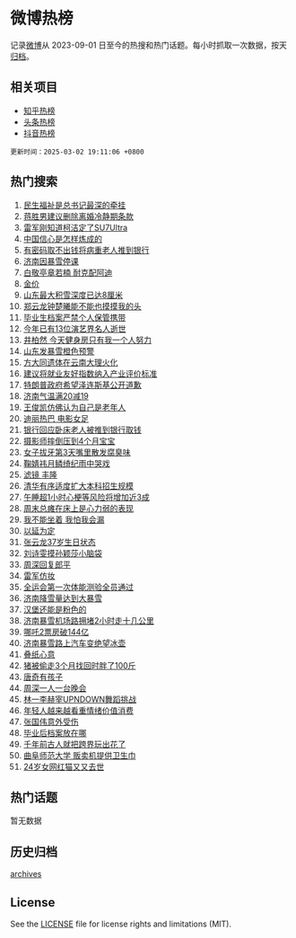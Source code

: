 # 微博热榜

记录[微博](https://www.weibo.com)从 2023-09-01 日至今的热搜和热门话题。每小时抓取一次数据，按天[归档](archives)。

## 相关项目

- [知乎热榜](https://github.com/hotarchive/zhihu)
- [头条热榜](https://github.com/hotarchive/toutiao)
- [抖音热榜](https://github.com/hotarchive/douyin)


`更新时间：2025-03-02 19:11:06 +0800`

## 热门搜索

1. [民生福祉是总书记最深的牵挂](https://m.weibo.cn/search?containerid=100103type%3D1%26t%3D10%26q%3D%23%E6%B0%91%E7%94%9F%E7%A6%8F%E7%A5%89%E6%98%AF%E6%80%BB%E4%B9%A6%E8%AE%B0%E6%9C%80%E6%B7%B1%E7%9A%84%E7%89%B5%E6%8C%82%23&stream_entry_id=51&isnewpage=1&extparam=seat%3D1%26cate%3D10103%26stream_entry_id%3D51%26filter_type%3Drealtimehot%26q%3D%2523%25E6%25B0%2591%25E7%2594%259F%25E7%25A6%258F%25E7%25A5%2589%25E6%2598%25AF%25E6%2580%25BB%25E4%25B9%25A6%25E8%25AE%25B0%25E6%259C%2580%25E6%25B7%25B1%25E7%259A%2584%25E7%2589%25B5%25E6%258C%2582%2523%26dgr%3D0%26pos%3D0%26c_type%3D51%26display_time%3D1740913865%26pre_seqid%3D1740913865162058357109)
1. [蒋胜男建议删除离婚冷静期条款](https://m.weibo.cn/search?containerid=100103type%3D1%26t%3D10%26q%3D%23%E8%92%8B%E8%83%9C%E7%94%B7%E5%BB%BA%E8%AE%AE%E5%88%A0%E9%99%A4%E7%A6%BB%E5%A9%9A%E5%86%B7%E9%9D%99%E6%9C%9F%E6%9D%A1%E6%AC%BE%23&stream_entry_id=31&isnewpage=1&extparam=seat%3D1%26band_rank%3D1%26flag%3D1%26c_type%3D31%26lcate%3D5001%26cate%3D5001%26q%3D%2523%25E8%2592%258B%25E8%2583%259C%25E7%2594%25B7%25E5%25BB%25BA%25E8%25AE%25AE%25E5%2588%25A0%25E9%2599%25A4%25E7%25A6%25BB%25E5%25A9%259A%25E5%2586%25B7%25E9%259D%2599%25E6%259C%259F%25E6%259D%25A1%25E6%25AC%25BE%2523%26realpos%3D1%26stream_entry_id%3D31%26dgr%3D0%26pos%3D0%26filter_type%3Drealtimehot%26display_time%3D1740913865%26pre_seqid%3D1740913865162058357109)
1. [雷军刚知道柯洁定了SU7Ultra](https://m.weibo.cn/search?containerid=100103type%3D1%26t%3D10%26q%3D%23%E9%9B%B7%E5%86%9B%E5%88%9A%E7%9F%A5%E9%81%93%E6%9F%AF%E6%B4%81%E5%AE%9A%E4%BA%86SU7Ultra%23&stream_entry_id=31&isnewpage=1&extparam=seat%3D1%26band_rank%3D2%26flag%3D1%26c_type%3D31%26lcate%3D5001%26cate%3D5001%26q%3D%2523%25E9%259B%25B7%25E5%2586%259B%25E5%2588%259A%25E7%259F%25A5%25E9%2581%2593%25E6%259F%25AF%25E6%25B4%2581%25E5%25AE%259A%25E4%25BA%2586SU7Ultra%2523%26realpos%3D2%26stream_entry_id%3D31%26dgr%3D0%26pos%3D1%26filter_type%3Drealtimehot%26display_time%3D1740913865%26pre_seqid%3D1740913865162058357109)
1. [中国信心是怎样炼成的](https://m.weibo.cn/search?containerid=100103type%3D1%26t%3D10%26q%3D%23%E4%B8%AD%E5%9B%BD%E4%BF%A1%E5%BF%83%E6%98%AF%E6%80%8E%E6%A0%B7%E7%82%BC%E6%88%90%E7%9A%84%23&stream_entry_id=31&isnewpage=1&extparam=seat%3D1%26band_rank%3D3%26flag%3D1%26c_type%3D31%26lcate%3D5001%26cate%3D5001%26q%3D%2523%25E4%25B8%25AD%25E5%259B%25BD%25E4%25BF%25A1%25E5%25BF%2583%25E6%2598%25AF%25E6%2580%258E%25E6%25A0%25B7%25E7%2582%25BC%25E6%2588%2590%25E7%259A%2584%2523%26realpos%3D3%26stream_entry_id%3D31%26dgr%3D0%26pos%3D2%26filter_type%3Drealtimehot%26display_time%3D1740913865%26pre_seqid%3D1740913865162058357109)
1. [有密码取不出钱将病重老人推到银行](https://m.weibo.cn/search?containerid=100103type%3D1%26t%3D10%26q%3D%23%E6%9C%89%E5%AF%86%E7%A0%81%E5%8F%96%E4%B8%8D%E5%87%BA%E9%92%B1%E5%B0%86%E7%97%85%E9%87%8D%E8%80%81%E4%BA%BA%E6%8E%A8%E5%88%B0%E9%93%B6%E8%A1%8C%23&stream_entry_id=31&isnewpage=1&extparam=seat%3D1%26band_rank%3D4%26flag%3D1%26c_type%3D31%26lcate%3D5001%26cate%3D5001%26q%3D%2523%25E6%259C%2589%25E5%25AF%2586%25E7%25A0%2581%25E5%258F%2596%25E4%25B8%258D%25E5%2587%25BA%25E9%2592%25B1%25E5%25B0%2586%25E7%2597%2585%25E9%2587%258D%25E8%2580%2581%25E4%25BA%25BA%25E6%258E%25A8%25E5%2588%25B0%25E9%2593%25B6%25E8%25A1%258C%2523%26realpos%3D4%26stream_entry_id%3D31%26dgr%3D0%26pos%3D3%26filter_type%3Drealtimehot%26display_time%3D1740913865%26pre_seqid%3D1740913865162058357109)
1. [济南因暴雪停课](https://m.weibo.cn/search?containerid=100103type%3D1%26t%3D10%26q%3D%23%E6%B5%8E%E5%8D%97%E5%9B%A0%E6%9A%B4%E9%9B%AA%E5%81%9C%E8%AF%BE%23&stream_entry_id=31&isnewpage=1&extparam=seat%3D1%26band_rank%3D5%26flag%3D1%26c_type%3D31%26lcate%3D5001%26cate%3D5001%26q%3D%2523%25E6%25B5%258E%25E5%258D%2597%25E5%259B%25A0%25E6%259A%25B4%25E9%259B%25AA%25E5%2581%259C%25E8%25AF%25BE%2523%26realpos%3D5%26stream_entry_id%3D31%26dgr%3D0%26pos%3D4%26filter_type%3Drealtimehot%26display_time%3D1740913865%26pre_seqid%3D1740913865162058357109)
1. [白敬亭章若楠 耐克配阿迪](https://m.weibo.cn/search?containerid=100103type%3D1%26t%3D10%26q%3D%E7%99%BD%E6%95%AC%E4%BA%AD%E7%AB%A0%E8%8B%A5%E6%A5%A0+%E8%80%90%E5%85%8B%E9%85%8D%E9%98%BF%E8%BF%AA&stream_entry_id=31&isnewpage=1&extparam=seat%3D1%26band_rank%3D6%26flag%3D2%26c_type%3D31%26lcate%3D5001%26cate%3D5001%26q%3D%25E7%2599%25BD%25E6%2595%25AC%25E4%25BA%25AD%25E7%25AB%25A0%25E8%258B%25A5%25E6%25A5%25A0%2520%25E8%2580%2590%25E5%2585%258B%25E9%2585%258D%25E9%2598%25BF%25E8%25BF%25AA%26realpos%3D6%26stream_entry_id%3D31%26dgr%3D0%26pos%3D5%26filter_type%3Drealtimehot%26display_time%3D1740913865%26pre_seqid%3D1740913865162058357109)
1. [金价](https://m.weibo.cn/search?containerid=100103type%3D1%26t%3D10%26q%3D%E9%87%91%E4%BB%B7&stream_entry_id=31&isnewpage=1&extparam=seat%3D1%26band_rank%3D7%26flag%3D2%26c_type%3D31%26lcate%3D5001%26cate%3D5001%26q%3D%25E9%2587%2591%25E4%25BB%25B7%26realpos%3D7%26stream_entry_id%3D31%26dgr%3D0%26pos%3D6%26filter_type%3Drealtimehot%26display_time%3D1740913865%26pre_seqid%3D1740913865162058357109)
1. [山东最大积雪深度已达8厘米](https://m.weibo.cn/search?containerid=100103type%3D1%26t%3D10%26q%3D%23%E5%B1%B1%E4%B8%9C%E6%9C%80%E5%A4%A7%E7%A7%AF%E9%9B%AA%E6%B7%B1%E5%BA%A6%E5%B7%B2%E8%BE%BE8%E5%8E%98%E7%B1%B3%23&stream_entry_id=31&isnewpage=1&extparam=seat%3D1%26band_rank%3D8%26flag%3D0%26c_type%3D31%26lcate%3D5001%26cate%3D5001%26q%3D%2523%25E5%25B1%25B1%25E4%25B8%259C%25E6%259C%2580%25E5%25A4%25A7%25E7%25A7%25AF%25E9%259B%25AA%25E6%25B7%25B1%25E5%25BA%25A6%25E5%25B7%25B2%25E8%25BE%25BE8%25E5%258E%2598%25E7%25B1%25B3%2523%26realpos%3D8%26stream_entry_id%3D31%26dgr%3D0%26pos%3D7%26filter_type%3Drealtimehot%26display_time%3D1740913865%26pre_seqid%3D1740913865162058357109)
1. [郑云龙钟楚曦能不能也摸摸我的头](https://m.weibo.cn/search?containerid=100103type%3D1%26t%3D10%26q%3D%E9%83%91%E4%BA%91%E9%BE%99%E9%92%9F%E6%A5%9A%E6%9B%A6%E8%83%BD%E4%B8%8D%E8%83%BD%E4%B9%9F%E6%91%B8%E6%91%B8%E6%88%91%E7%9A%84%E5%A4%B4&stream_entry_id=31&isnewpage=1&extparam=seat%3D1%26band_rank%3D9%26flag%3D0%26c_type%3D31%26lcate%3D5001%26cate%3D5001%26q%3D%25E9%2583%2591%25E4%25BA%2591%25E9%25BE%2599%25E9%2592%259F%25E6%25A5%259A%25E6%259B%25A6%25E8%2583%25BD%25E4%25B8%258D%25E8%2583%25BD%25E4%25B9%259F%25E6%2591%25B8%25E6%2591%25B8%25E6%2588%2591%25E7%259A%2584%25E5%25A4%25B4%26realpos%3D9%26stream_entry_id%3D31%26dgr%3D0%26pos%3D8%26filter_type%3Drealtimehot%26display_time%3D1740913865%26pre_seqid%3D1740913865162058357109)
1. [毕业生档案严禁个人保管携带](https://m.weibo.cn/search?containerid=100103type%3D1%26t%3D10%26q%3D%23%E6%AF%95%E4%B8%9A%E7%94%9F%E6%A1%A3%E6%A1%88%E4%B8%A5%E7%A6%81%E4%B8%AA%E4%BA%BA%E4%BF%9D%E7%AE%A1%E6%90%BA%E5%B8%A6%23&stream_entry_id=31&isnewpage=1&extparam=seat%3D1%26band_rank%3D10%26flag%3D1%26c_type%3D31%26lcate%3D5001%26cate%3D5001%26q%3D%2523%25E6%25AF%2595%25E4%25B8%259A%25E7%2594%259F%25E6%25A1%25A3%25E6%25A1%2588%25E4%25B8%25A5%25E7%25A6%2581%25E4%25B8%25AA%25E4%25BA%25BA%25E4%25BF%259D%25E7%25AE%25A1%25E6%2590%25BA%25E5%25B8%25A6%2523%26realpos%3D10%26stream_entry_id%3D31%26dgr%3D0%26pos%3D9%26filter_type%3Drealtimehot%26display_time%3D1740913865%26pre_seqid%3D1740913865162058357109)
1. [今年已有13位演艺界名人逝世](https://m.weibo.cn/search?containerid=100103type%3D1%26t%3D10%26q%3D%23%E4%BB%8A%E5%B9%B4%E5%B7%B2%E6%9C%8913%E4%BD%8D%E6%BC%94%E8%89%BA%E7%95%8C%E5%90%8D%E4%BA%BA%E9%80%9D%E4%B8%96%23&stream_entry_id=31&isnewpage=1&extparam=seat%3D1%26band_rank%3D11%26flag%3D2%26c_type%3D31%26lcate%3D5001%26cate%3D5001%26q%3D%2523%25E4%25BB%258A%25E5%25B9%25B4%25E5%25B7%25B2%25E6%259C%258913%25E4%25BD%258D%25E6%25BC%2594%25E8%2589%25BA%25E7%2595%258C%25E5%2590%258D%25E4%25BA%25BA%25E9%2580%259D%25E4%25B8%2596%2523%26realpos%3D11%26stream_entry_id%3D31%26dgr%3D0%26pos%3D10%26filter_type%3Drealtimehot%26display_time%3D1740913865%26pre_seqid%3D1740913865162058357109)
1. [井柏然 今天健身房只有我一个人努力](https://m.weibo.cn/search?containerid=100103type%3D1%26t%3D10%26q%3D%E4%BA%95%E6%9F%8F%E7%84%B6+%E4%BB%8A%E5%A4%A9%E5%81%A5%E8%BA%AB%E6%88%BF%E5%8F%AA%E6%9C%89%E6%88%91%E4%B8%80%E4%B8%AA%E4%BA%BA%E5%8A%AA%E5%8A%9B&stream_entry_id=31&isnewpage=1&extparam=seat%3D1%26band_rank%3D12%26flag%3D1%26c_type%3D31%26lcate%3D5001%26cate%3D5001%26q%3D%25E4%25BA%2595%25E6%259F%258F%25E7%2584%25B6%2520%25E4%25BB%258A%25E5%25A4%25A9%25E5%2581%25A5%25E8%25BA%25AB%25E6%2588%25BF%25E5%258F%25AA%25E6%259C%2589%25E6%2588%2591%25E4%25B8%2580%25E4%25B8%25AA%25E4%25BA%25BA%25E5%258A%25AA%25E5%258A%259B%26realpos%3D12%26stream_entry_id%3D31%26dgr%3D0%26pos%3D11%26filter_type%3Drealtimehot%26display_time%3D1740913865%26pre_seqid%3D1740913865162058357109)
1. [山东发暴雪橙色预警](https://m.weibo.cn/search?containerid=100103type%3D1%26t%3D10%26q%3D%23%E5%B1%B1%E4%B8%9C%E5%8F%91%E6%9A%B4%E9%9B%AA%E6%A9%99%E8%89%B2%E9%A2%84%E8%AD%A6%23&stream_entry_id=31&isnewpage=1&extparam=seat%3D1%26band_rank%3D13%26flag%3D0%26c_type%3D31%26lcate%3D5001%26cate%3D5001%26q%3D%2523%25E5%25B1%25B1%25E4%25B8%259C%25E5%258F%2591%25E6%259A%25B4%25E9%259B%25AA%25E6%25A9%2599%25E8%2589%25B2%25E9%25A2%2584%25E8%25AD%25A6%2523%26realpos%3D13%26stream_entry_id%3D31%26dgr%3D0%26pos%3D12%26filter_type%3Drealtimehot%26display_time%3D1740913865%26pre_seqid%3D1740913865162058357109)
1. [方大同遗体在云南大理火化](https://m.weibo.cn/search?containerid=100103type%3D1%26t%3D10%26q%3D%23%E6%96%B9%E5%A4%A7%E5%90%8C%E9%81%97%E4%BD%93%E5%9C%A8%E4%BA%91%E5%8D%97%E5%A4%A7%E7%90%86%E7%81%AB%E5%8C%96%23&stream_entry_id=31&isnewpage=1&extparam=seat%3D1%26band_rank%3D14%26flag%3D0%26c_type%3D31%26lcate%3D5001%26cate%3D5001%26q%3D%2523%25E6%2596%25B9%25E5%25A4%25A7%25E5%2590%258C%25E9%2581%2597%25E4%25BD%2593%25E5%259C%25A8%25E4%25BA%2591%25E5%258D%2597%25E5%25A4%25A7%25E7%2590%2586%25E7%2581%25AB%25E5%258C%2596%2523%26realpos%3D14%26stream_entry_id%3D31%26dgr%3D0%26pos%3D13%26filter_type%3Drealtimehot%26display_time%3D1740913865%26pre_seqid%3D1740913865162058357109)
1. [建议将就业友好指数纳入产业评价标准](https://m.weibo.cn/search?containerid=100103type%3D1%26t%3D10%26q%3D%23%E5%BB%BA%E8%AE%AE%E5%B0%86%E5%B0%B1%E4%B8%9A%E5%8F%8B%E5%A5%BD%E6%8C%87%E6%95%B0%E7%BA%B3%E5%85%A5%E4%BA%A7%E4%B8%9A%E8%AF%84%E4%BB%B7%E6%A0%87%E5%87%86%23&stream_entry_id=31&isnewpage=1&extparam=seat%3D1%26band_rank%3D15%26flag%3D1%26c_type%3D31%26lcate%3D5001%26cate%3D5001%26q%3D%2523%25E5%25BB%25BA%25E8%25AE%25AE%25E5%25B0%2586%25E5%25B0%25B1%25E4%25B8%259A%25E5%258F%258B%25E5%25A5%25BD%25E6%258C%2587%25E6%2595%25B0%25E7%25BA%25B3%25E5%2585%25A5%25E4%25BA%25A7%25E4%25B8%259A%25E8%25AF%2584%25E4%25BB%25B7%25E6%25A0%2587%25E5%2587%2586%2523%26realpos%3D15%26stream_entry_id%3D31%26dgr%3D0%26pos%3D14%26filter_type%3Drealtimehot%26display_time%3D1740913865%26pre_seqid%3D1740913865162058357109)
1. [特朗普政府希望泽连斯基公开道歉](https://m.weibo.cn/search?containerid=100103type%3D1%26t%3D10%26q%3D%23%E7%89%B9%E6%9C%97%E6%99%AE%E6%94%BF%E5%BA%9C%E5%B8%8C%E6%9C%9B%E6%B3%BD%E8%BF%9E%E6%96%AF%E5%9F%BA%E5%85%AC%E5%BC%80%E9%81%93%E6%AD%89%23&stream_entry_id=31&isnewpage=1&extparam=seat%3D1%26band_rank%3D16%26flag%3D0%26c_type%3D31%26lcate%3D5001%26cate%3D5001%26q%3D%2523%25E7%2589%25B9%25E6%259C%2597%25E6%2599%25AE%25E6%2594%25BF%25E5%25BA%259C%25E5%25B8%258C%25E6%259C%259B%25E6%25B3%25BD%25E8%25BF%259E%25E6%2596%25AF%25E5%259F%25BA%25E5%2585%25AC%25E5%25BC%2580%25E9%2581%2593%25E6%25AD%2589%2523%26realpos%3D16%26stream_entry_id%3D31%26dgr%3D0%26pos%3D15%26filter_type%3Drealtimehot%26display_time%3D1740913865%26pre_seqid%3D1740913865162058357109)
1. [济南气温满20减19](https://m.weibo.cn/search?containerid=100103type%3D1%26t%3D10%26q%3D%23%E6%B5%8E%E5%8D%97%E6%B0%94%E6%B8%A9%E6%BB%A120%E5%87%8F19%23&stream_entry_id=31&isnewpage=1&extparam=seat%3D1%26band_rank%3D17%26flag%3D0%26c_type%3D31%26lcate%3D5001%26cate%3D5001%26q%3D%2523%25E6%25B5%258E%25E5%258D%2597%25E6%25B0%2594%25E6%25B8%25A9%25E6%25BB%25A120%25E5%2587%258F19%2523%26realpos%3D17%26stream_entry_id%3D31%26dgr%3D0%26pos%3D16%26filter_type%3Drealtimehot%26display_time%3D1740913865%26pre_seqid%3D1740913865162058357109)
1. [王俊凯仿佛认为自己是老年人](https://m.weibo.cn/search?containerid=100103type%3D1%26t%3D10%26q%3D%23%E7%8E%8B%E4%BF%8A%E5%87%AF%E4%BB%BF%E4%BD%9B%E8%AE%A4%E4%B8%BA%E8%87%AA%E5%B7%B1%E6%98%AF%E8%80%81%E5%B9%B4%E4%BA%BA%23&stream_entry_id=31&isnewpage=1&extparam=seat%3D1%26band_rank%3D18%26flag%3D0%26c_type%3D31%26lcate%3D5001%26cate%3D5001%26q%3D%2523%25E7%258E%258B%25E4%25BF%258A%25E5%2587%25AF%25E4%25BB%25BF%25E4%25BD%259B%25E8%25AE%25A4%25E4%25B8%25BA%25E8%2587%25AA%25E5%25B7%25B1%25E6%2598%25AF%25E8%2580%2581%25E5%25B9%25B4%25E4%25BA%25BA%2523%26realpos%3D18%26stream_entry_id%3D31%26dgr%3D0%26pos%3D17%26filter_type%3Drealtimehot%26display_time%3D1740913865%26pre_seqid%3D1740913865162058357109)
1. [迪丽热巴 电影女足](https://m.weibo.cn/search?containerid=100103type%3D1%26t%3D10%26q%3D%E8%BF%AA%E4%B8%BD%E7%83%AD%E5%B7%B4+%E7%94%B5%E5%BD%B1%E5%A5%B3%E8%B6%B3&stream_entry_id=31&isnewpage=1&extparam=seat%3D1%26band_rank%3D19%26flag%3D0%26c_type%3D31%26lcate%3D5001%26cate%3D5001%26q%3D%25E8%25BF%25AA%25E4%25B8%25BD%25E7%2583%25AD%25E5%25B7%25B4%2520%25E7%2594%25B5%25E5%25BD%25B1%25E5%25A5%25B3%25E8%25B6%25B3%26realpos%3D19%26stream_entry_id%3D31%26dgr%3D0%26pos%3D18%26filter_type%3Drealtimehot%26display_time%3D1740913865%26pre_seqid%3D1740913865162058357109)
1. [银行回应卧床老人被推到银行取钱](https://m.weibo.cn/search?containerid=100103type%3D1%26t%3D10%26q%3D%23%E9%93%B6%E8%A1%8C%E5%9B%9E%E5%BA%94%E5%8D%A7%E5%BA%8A%E8%80%81%E4%BA%BA%E8%A2%AB%E6%8E%A8%E5%88%B0%E9%93%B6%E8%A1%8C%E5%8F%96%E9%92%B1%23&stream_entry_id=31&isnewpage=1&extparam=seat%3D1%26band_rank%3D20%26flag%3D0%26c_type%3D31%26lcate%3D5001%26cate%3D5001%26q%3D%2523%25E9%2593%25B6%25E8%25A1%258C%25E5%259B%259E%25E5%25BA%2594%25E5%258D%25A7%25E5%25BA%258A%25E8%2580%2581%25E4%25BA%25BA%25E8%25A2%25AB%25E6%258E%25A8%25E5%2588%25B0%25E9%2593%25B6%25E8%25A1%258C%25E5%258F%2596%25E9%2592%25B1%2523%26realpos%3D20%26stream_entry_id%3D31%26dgr%3D0%26pos%3D19%26filter_type%3Drealtimehot%26display_time%3D1740913865%26pre_seqid%3D1740913865162058357109)
1. [摄影师摔倒压到4个月宝宝](https://m.weibo.cn/search?containerid=100103type%3D1%26t%3D10%26q%3D%23%E6%91%84%E5%BD%B1%E5%B8%88%E6%91%94%E5%80%92%E5%8E%8B%E5%88%B04%E4%B8%AA%E6%9C%88%E5%AE%9D%E5%AE%9D%23&stream_entry_id=31&isnewpage=1&extparam=seat%3D1%26band_rank%3D21%26flag%3D0%26c_type%3D31%26lcate%3D5001%26cate%3D5001%26q%3D%2523%25E6%2591%2584%25E5%25BD%25B1%25E5%25B8%2588%25E6%2591%2594%25E5%2580%2592%25E5%258E%258B%25E5%2588%25B04%25E4%25B8%25AA%25E6%259C%2588%25E5%25AE%259D%25E5%25AE%259D%2523%26realpos%3D21%26stream_entry_id%3D31%26dgr%3D0%26pos%3D20%26filter_type%3Drealtimehot%26display_time%3D1740913865%26pre_seqid%3D1740913865162058357109)
1. [女子拔牙第3天嘴里散发腐臭味](https://m.weibo.cn/search?containerid=100103type%3D1%26t%3D10%26q%3D%23%E5%A5%B3%E5%AD%90%E6%8B%94%E7%89%99%E7%AC%AC3%E5%A4%A9%E5%98%B4%E9%87%8C%E6%95%A3%E5%8F%91%E8%85%90%E8%87%AD%E5%91%B3%23&stream_entry_id=31&isnewpage=1&extparam=seat%3D1%26band_rank%3D22%26flag%3D0%26c_type%3D31%26lcate%3D5001%26cate%3D5001%26q%3D%2523%25E5%25A5%25B3%25E5%25AD%2590%25E6%258B%2594%25E7%2589%2599%25E7%25AC%25AC3%25E5%25A4%25A9%25E5%2598%25B4%25E9%2587%258C%25E6%2595%25A3%25E5%258F%2591%25E8%2585%2590%25E8%2587%25AD%25E5%2591%25B3%2523%26realpos%3D22%26stream_entry_id%3D31%26dgr%3D0%26pos%3D21%26filter_type%3Drealtimehot%26display_time%3D1740913865%26pre_seqid%3D1740913865162058357109)
1. [鞠婧祎月鳞绮纪雨中哭戏](https://m.weibo.cn/search?containerid=100103type%3D1%26t%3D10%26q%3D%23%E9%9E%A0%E5%A9%A7%E7%A5%8E%E6%9C%88%E9%B3%9E%E7%BB%AE%E7%BA%AA%E9%9B%A8%E4%B8%AD%E5%93%AD%E6%88%8F%23&stream_entry_id=31&isnewpage=1&extparam=seat%3D1%26band_rank%3D23%26flag%3D1%26c_type%3D31%26lcate%3D5001%26cate%3D5001%26q%3D%2523%25E9%259E%25A0%25E5%25A9%25A7%25E7%25A5%258E%25E6%259C%2588%25E9%25B3%259E%25E7%25BB%25AE%25E7%25BA%25AA%25E9%259B%25A8%25E4%25B8%25AD%25E5%2593%25AD%25E6%2588%258F%2523%26realpos%3D23%26stream_entry_id%3D31%26dgr%3D0%26pos%3D22%26filter_type%3Drealtimehot%26display_time%3D1740913865%26pre_seqid%3D1740913865162058357109)
1. [滤镜 丰隆](https://m.weibo.cn/search?containerid=100103type%3D1%26t%3D10%26q%3D%E6%BB%A4%E9%95%9C+%E4%B8%B0%E9%9A%86&stream_entry_id=31&isnewpage=1&extparam=seat%3D1%26band_rank%3D24%26flag%3D1%26c_type%3D31%26lcate%3D5001%26cate%3D5001%26q%3D%25E6%25BB%25A4%25E9%2595%259C%2520%25E4%25B8%25B0%25E9%259A%2586%26realpos%3D24%26stream_entry_id%3D31%26dgr%3D0%26pos%3D23%26filter_type%3Drealtimehot%26display_time%3D1740913865%26pre_seqid%3D1740913865162058357109)
1. [清华有序适度扩大本科招生规模](https://m.weibo.cn/search?containerid=100103type%3D1%26t%3D10%26q%3D%23%E6%B8%85%E5%8D%8E%E6%9C%89%E5%BA%8F%E9%80%82%E5%BA%A6%E6%89%A9%E5%A4%A7%E6%9C%AC%E7%A7%91%E6%8B%9B%E7%94%9F%E8%A7%84%E6%A8%A1%23&stream_entry_id=31&isnewpage=1&extparam=seat%3D1%26band_rank%3D25%26flag%3D1%26c_type%3D31%26lcate%3D5001%26cate%3D5001%26q%3D%2523%25E6%25B8%2585%25E5%258D%258E%25E6%259C%2589%25E5%25BA%258F%25E9%2580%2582%25E5%25BA%25A6%25E6%2589%25A9%25E5%25A4%25A7%25E6%259C%25AC%25E7%25A7%2591%25E6%258B%259B%25E7%2594%259F%25E8%25A7%2584%25E6%25A8%25A1%2523%26realpos%3D25%26stream_entry_id%3D31%26dgr%3D0%26pos%3D24%26filter_type%3Drealtimehot%26display_time%3D1740913865%26pre_seqid%3D1740913865162058357109)
1. [午睡超1小时心梗等风险将增加近3成](https://m.weibo.cn/search?containerid=100103type%3D1%26t%3D10%26q%3D%23%E5%8D%88%E7%9D%A1%E8%B6%851%E5%B0%8F%E6%97%B6%E5%BF%83%E6%A2%97%E7%AD%89%E9%A3%8E%E9%99%A9%E5%B0%86%E5%A2%9E%E5%8A%A0%E8%BF%913%E6%88%90%23&stream_entry_id=31&isnewpage=1&extparam=seat%3D1%26band_rank%3D26%26flag%3D0%26c_type%3D31%26lcate%3D5001%26cate%3D5001%26q%3D%2523%25E5%258D%2588%25E7%259D%25A1%25E8%25B6%25851%25E5%25B0%258F%25E6%2597%25B6%25E5%25BF%2583%25E6%25A2%2597%25E7%25AD%2589%25E9%25A3%258E%25E9%2599%25A9%25E5%25B0%2586%25E5%25A2%259E%25E5%258A%25A0%25E8%25BF%25913%25E6%2588%2590%2523%26realpos%3D26%26stream_entry_id%3D31%26dgr%3D0%26pos%3D25%26filter_type%3Drealtimehot%26display_time%3D1740913865%26pre_seqid%3D1740913865162058357109)
1. [周末总瘫在床上是心力弱的表现](https://m.weibo.cn/search?containerid=100103type%3D1%26t%3D10%26q%3D%23%E5%91%A8%E6%9C%AB%E6%80%BB%E7%98%AB%E5%9C%A8%E5%BA%8A%E4%B8%8A%E6%98%AF%E5%BF%83%E5%8A%9B%E5%BC%B1%E7%9A%84%E8%A1%A8%E7%8E%B0%23&stream_entry_id=31&isnewpage=1&extparam=seat%3D1%26band_rank%3D27%26flag%3D1%26c_type%3D31%26lcate%3D5001%26cate%3D5001%26q%3D%2523%25E5%2591%25A8%25E6%259C%25AB%25E6%2580%25BB%25E7%2598%25AB%25E5%259C%25A8%25E5%25BA%258A%25E4%25B8%258A%25E6%2598%25AF%25E5%25BF%2583%25E5%258A%259B%25E5%25BC%25B1%25E7%259A%2584%25E8%25A1%25A8%25E7%258E%25B0%2523%26realpos%3D27%26stream_entry_id%3D31%26dgr%3D0%26pos%3D26%26filter_type%3Drealtimehot%26display_time%3D1740913865%26pre_seqid%3D1740913865162058357109)
1. [我不能坐着 我怕我会漏](https://m.weibo.cn/search?containerid=100103type%3D1%26t%3D10%26q%3D%E6%88%91%E4%B8%8D%E8%83%BD%E5%9D%90%E7%9D%80+%E6%88%91%E6%80%95%E6%88%91%E4%BC%9A%E6%BC%8F&stream_entry_id=31&isnewpage=1&extparam=seat%3D1%26band_rank%3D28%26flag%3D1%26c_type%3D31%26lcate%3D5001%26cate%3D5001%26q%3D%25E6%2588%2591%25E4%25B8%258D%25E8%2583%25BD%25E5%259D%2590%25E7%259D%2580%2520%25E6%2588%2591%25E6%2580%2595%25E6%2588%2591%25E4%25BC%259A%25E6%25BC%258F%26realpos%3D28%26stream_entry_id%3D31%26dgr%3D0%26pos%3D27%26filter_type%3Drealtimehot%26display_time%3D1740913865%26pre_seqid%3D1740913865162058357109)
1. [以延为定](https://m.weibo.cn/search?containerid=100103type%3D1%26t%3D10%26q%3D%23%E4%BB%A5%E5%BB%B6%E4%B8%BA%E5%AE%9A%23&stream_entry_id=31&isnewpage=1&extparam=seat%3D1%26band_rank%3D29%26flag%3D0%26c_type%3D31%26lcate%3D5001%26cate%3D5001%26q%3D%2523%25E4%25BB%25A5%25E5%25BB%25B6%25E4%25B8%25BA%25E5%25AE%259A%2523%26realpos%3D29%26stream_entry_id%3D31%26dgr%3D0%26pos%3D28%26filter_type%3Drealtimehot%26display_time%3D1740913865%26pre_seqid%3D1740913865162058357109)
1. [张云龙37岁生日状态](https://m.weibo.cn/search?containerid=100103type%3D1%26t%3D10%26q%3D%23%E5%BC%A0%E4%BA%91%E9%BE%9937%E5%B2%81%E7%94%9F%E6%97%A5%E7%8A%B6%E6%80%81%23&stream_entry_id=31&isnewpage=1&extparam=seat%3D1%26band_rank%3D30%26flag%3D1%26c_type%3D31%26lcate%3D5001%26cate%3D5001%26q%3D%2523%25E5%25BC%25A0%25E4%25BA%2591%25E9%25BE%259937%25E5%25B2%2581%25E7%2594%259F%25E6%2597%25A5%25E7%258A%25B6%25E6%2580%2581%2523%26realpos%3D30%26stream_entry_id%3D31%26dgr%3D0%26pos%3D29%26filter_type%3Drealtimehot%26display_time%3D1740913865%26pre_seqid%3D1740913865162058357109)
1. [刘诗雯摸孙颖莎小脑袋](https://m.weibo.cn/search?containerid=100103type%3D1%26t%3D10%26q%3D%23%E5%88%98%E8%AF%97%E9%9B%AF%E6%91%B8%E5%AD%99%E9%A2%96%E8%8E%8E%E5%B0%8F%E8%84%91%E8%A2%8B%23&stream_entry_id=31&isnewpage=1&extparam=seat%3D1%26band_rank%3D31%26flag%3D1%26c_type%3D31%26lcate%3D5001%26cate%3D5001%26q%3D%2523%25E5%2588%2598%25E8%25AF%2597%25E9%259B%25AF%25E6%2591%25B8%25E5%25AD%2599%25E9%25A2%2596%25E8%258E%258E%25E5%25B0%258F%25E8%2584%2591%25E8%25A2%258B%2523%26realpos%3D31%26stream_entry_id%3D31%26dgr%3D0%26pos%3D30%26filter_type%3Drealtimehot%26display_time%3D1740913865%26pre_seqid%3D1740913865162058357109)
1. [周深回复郎平](https://m.weibo.cn/search?containerid=100103type%3D1%26t%3D10%26q%3D%23%E5%91%A8%E6%B7%B1%E5%9B%9E%E5%A4%8D%E9%83%8E%E5%B9%B3%23&stream_entry_id=31&isnewpage=1&extparam=seat%3D1%26band_rank%3D32%26flag%3D1%26c_type%3D31%26lcate%3D5001%26cate%3D5001%26q%3D%2523%25E5%2591%25A8%25E6%25B7%25B1%25E5%259B%259E%25E5%25A4%258D%25E9%2583%258E%25E5%25B9%25B3%2523%26realpos%3D32%26stream_entry_id%3D31%26dgr%3D0%26pos%3D31%26filter_type%3Drealtimehot%26display_time%3D1740913865%26pre_seqid%3D1740913865162058357109)
1. [雷军仿妆](https://m.weibo.cn/search?containerid=100103type%3D1%26t%3D10%26q%3D%E9%9B%B7%E5%86%9B%E4%BB%BF%E5%A6%86&stream_entry_id=31&isnewpage=1&extparam=seat%3D1%26band_rank%3D33%26flag%3D0%26c_type%3D31%26lcate%3D5001%26cate%3D5001%26q%3D%25E9%259B%25B7%25E5%2586%259B%25E4%25BB%25BF%25E5%25A6%2586%26realpos%3D33%26stream_entry_id%3D31%26dgr%3D0%26pos%3D32%26filter_type%3Drealtimehot%26display_time%3D1740913865%26pre_seqid%3D1740913865162058357109)
1. [全运会第一次体能测验全员通过](https://m.weibo.cn/search?containerid=100103type%3D1%26t%3D10%26q%3D%23%E5%85%A8%E8%BF%90%E4%BC%9A%E7%AC%AC%E4%B8%80%E6%AC%A1%E4%BD%93%E8%83%BD%E6%B5%8B%E9%AA%8C%E5%85%A8%E5%91%98%E9%80%9A%E8%BF%87%23&stream_entry_id=31&isnewpage=1&extparam=seat%3D1%26band_rank%3D34%26flag%3D1%26c_type%3D31%26lcate%3D5001%26cate%3D5001%26q%3D%2523%25E5%2585%25A8%25E8%25BF%2590%25E4%25BC%259A%25E7%25AC%25AC%25E4%25B8%2580%25E6%25AC%25A1%25E4%25BD%2593%25E8%2583%25BD%25E6%25B5%258B%25E9%25AA%258C%25E5%2585%25A8%25E5%2591%2598%25E9%2580%259A%25E8%25BF%2587%2523%26realpos%3D34%26stream_entry_id%3D31%26dgr%3D0%26pos%3D33%26filter_type%3Drealtimehot%26display_time%3D1740913865%26pre_seqid%3D1740913865162058357109)
1. [济南降雪量达到大暴雪](https://m.weibo.cn/search?containerid=100103type%3D1%26t%3D10%26q%3D%23%E6%B5%8E%E5%8D%97%E9%99%8D%E9%9B%AA%E9%87%8F%E8%BE%BE%E5%88%B0%E5%A4%A7%E6%9A%B4%E9%9B%AA%23&stream_entry_id=31&isnewpage=1&extparam=seat%3D1%26band_rank%3D35%26flag%3D1%26c_type%3D31%26lcate%3D5001%26cate%3D5001%26q%3D%2523%25E6%25B5%258E%25E5%258D%2597%25E9%2599%258D%25E9%259B%25AA%25E9%2587%258F%25E8%25BE%25BE%25E5%2588%25B0%25E5%25A4%25A7%25E6%259A%25B4%25E9%259B%25AA%2523%26realpos%3D35%26stream_entry_id%3D31%26dgr%3D0%26pos%3D34%26filter_type%3Drealtimehot%26display_time%3D1740913865%26pre_seqid%3D1740913865162058357109)
1. [汉堡还能是粉色的](https://m.weibo.cn/search?containerid=100103type%3D1%26t%3D10%26q%3D%E6%B1%89%E5%A0%A1%E8%BF%98%E8%83%BD%E6%98%AF%E7%B2%89%E8%89%B2%E7%9A%84&stream_entry_id=31&isnewpage=1&extparam=seat%3D1%26band_rank%3D36%26flag%3D1%26c_type%3D31%26lcate%3D5001%26cate%3D5001%26filter_type%3Drealtimehot%26q%3D%25E6%25B1%2589%25E5%25A0%25A1%25E8%25BF%2598%25E8%2583%25BD%25E6%2598%25AF%25E7%25B2%2589%25E8%2589%25B2%25E7%259A%2584%26realpos%3D36%26stream_entry_id%3D31%26dgr%3D0%26pos%3D35%26adid%3D277970%26display_time%3D1740913865%26pre_seqid%3D1740913865162058357109)
1. [济南暴雪机场路拥堵2小时走十几公里](https://m.weibo.cn/search?containerid=100103type%3D1%26t%3D10%26q%3D%23%E6%B5%8E%E5%8D%97%E6%9A%B4%E9%9B%AA%E6%9C%BA%E5%9C%BA%E8%B7%AF%E6%8B%A5%E5%A0%B52%E5%B0%8F%E6%97%B6%E8%B5%B0%E5%8D%81%E5%87%A0%E5%85%AC%E9%87%8C%23&stream_entry_id=31&isnewpage=1&extparam=seat%3D1%26band_rank%3D37%26flag%3D0%26c_type%3D31%26lcate%3D5001%26cate%3D5001%26q%3D%2523%25E6%25B5%258E%25E5%258D%2597%25E6%259A%25B4%25E9%259B%25AA%25E6%259C%25BA%25E5%259C%25BA%25E8%25B7%25AF%25E6%258B%25A5%25E5%25A0%25B52%25E5%25B0%258F%25E6%2597%25B6%25E8%25B5%25B0%25E5%258D%2581%25E5%2587%25A0%25E5%2585%25AC%25E9%2587%258C%2523%26realpos%3D37%26stream_entry_id%3D31%26dgr%3D0%26pos%3D36%26filter_type%3Drealtimehot%26display_time%3D1740913865%26pre_seqid%3D1740913865162058357109)
1. [哪吒2票房破144亿](https://m.weibo.cn/search?containerid=100103type%3D1%26t%3D10%26q%3D%23%E5%93%AA%E5%90%922%E7%A5%A8%E6%88%BF%E7%A0%B4144%E4%BA%BF%23&stream_entry_id=31&isnewpage=1&extparam=seat%3D1%26band_rank%3D38%26flag%3D0%26c_type%3D31%26lcate%3D5001%26cate%3D5001%26q%3D%2523%25E5%2593%25AA%25E5%2590%25922%25E7%25A5%25A8%25E6%2588%25BF%25E7%25A0%25B4144%25E4%25BA%25BF%2523%26realpos%3D38%26stream_entry_id%3D31%26dgr%3D0%26pos%3D37%26filter_type%3Drealtimehot%26display_time%3D1740913865%26pre_seqid%3D1740913865162058357109)
1. [济南暴雪路上汽车变绝望冰壶](https://m.weibo.cn/search?containerid=100103type%3D1%26t%3D10%26q%3D%23%E6%B5%8E%E5%8D%97%E6%9A%B4%E9%9B%AA%E8%B7%AF%E4%B8%8A%E6%B1%BD%E8%BD%A6%E5%8F%98%E7%BB%9D%E6%9C%9B%E5%86%B0%E5%A3%B6%23&stream_entry_id=31&isnewpage=1&extparam=seat%3D1%26band_rank%3D39%26flag%3D1%26c_type%3D31%26lcate%3D5001%26cate%3D5001%26q%3D%2523%25E6%25B5%258E%25E5%258D%2597%25E6%259A%25B4%25E9%259B%25AA%25E8%25B7%25AF%25E4%25B8%258A%25E6%25B1%25BD%25E8%25BD%25A6%25E5%258F%2598%25E7%25BB%259D%25E6%259C%259B%25E5%2586%25B0%25E5%25A3%25B6%2523%26realpos%3D39%26stream_entry_id%3D31%26dgr%3D0%26pos%3D38%26filter_type%3Drealtimehot%26display_time%3D1740913865%26pre_seqid%3D1740913865162058357109)
1. [叠纸心意](https://m.weibo.cn/search?containerid=100103type%3D1%26t%3D10%26q%3D%E5%8F%A0%E7%BA%B8%E5%BF%83%E6%84%8F&stream_entry_id=31&isnewpage=1&extparam=seat%3D1%26band_rank%3D40%26flag%3D0%26c_type%3D31%26lcate%3D5001%26cate%3D5001%26q%3D%25E5%258F%25A0%25E7%25BA%25B8%25E5%25BF%2583%25E6%2584%258F%26realpos%3D40%26stream_entry_id%3D31%26dgr%3D0%26pos%3D39%26filter_type%3Drealtimehot%26display_time%3D1740913865%26pre_seqid%3D1740913865162058357109)
1. [猪被偷走3个月找回时胖了100斤](https://m.weibo.cn/search?containerid=100103type%3D1%26t%3D10%26q%3D%23%E7%8C%AA%E8%A2%AB%E5%81%B7%E8%B5%B03%E4%B8%AA%E6%9C%88%E6%89%BE%E5%9B%9E%E6%97%B6%E8%83%96%E4%BA%86100%E6%96%A4%23&stream_entry_id=31&isnewpage=1&extparam=seat%3D1%26band_rank%3D41%26flag%3D0%26c_type%3D31%26lcate%3D5001%26cate%3D5001%26q%3D%2523%25E7%258C%25AA%25E8%25A2%25AB%25E5%2581%25B7%25E8%25B5%25B03%25E4%25B8%25AA%25E6%259C%2588%25E6%2589%25BE%25E5%259B%259E%25E6%2597%25B6%25E8%2583%2596%25E4%25BA%2586100%25E6%2596%25A4%2523%26realpos%3D41%26stream_entry_id%3D31%26dgr%3D0%26pos%3D40%26filter_type%3Drealtimehot%26display_time%3D1740913865%26pre_seqid%3D1740913865162058357109)
1. [唐奇有孩子](https://m.weibo.cn/search?containerid=100103type%3D1%26t%3D10%26q%3D%E5%94%90%E5%A5%87%E6%9C%89%E5%AD%A9%E5%AD%90&stream_entry_id=31&isnewpage=1&extparam=seat%3D1%26band_rank%3D42%26flag%3D1%26c_type%3D31%26lcate%3D5001%26cate%3D5001%26q%3D%25E5%2594%2590%25E5%25A5%2587%25E6%259C%2589%25E5%25AD%25A9%25E5%25AD%2590%26realpos%3D42%26stream_entry_id%3D31%26dgr%3D0%26pos%3D41%26filter_type%3Drealtimehot%26display_time%3D1740913865%26pre_seqid%3D1740913865162058357109)
1. [周深一人一台晚会](https://m.weibo.cn/search?containerid=100103type%3D1%26t%3D10%26q%3D%E5%91%A8%E6%B7%B1%E4%B8%80%E4%BA%BA%E4%B8%80%E5%8F%B0%E6%99%9A%E4%BC%9A&stream_entry_id=31&isnewpage=1&extparam=seat%3D1%26band_rank%3D43%26flag%3D1%26c_type%3D31%26lcate%3D5001%26cate%3D5001%26q%3D%25E5%2591%25A8%25E6%25B7%25B1%25E4%25B8%2580%25E4%25BA%25BA%25E4%25B8%2580%25E5%258F%25B0%25E6%2599%259A%25E4%25BC%259A%26realpos%3D43%26stream_entry_id%3D31%26dgr%3D0%26pos%3D42%26filter_type%3Drealtimehot%26display_time%3D1740913865%26pre_seqid%3D1740913865162058357109)
1. [林一李赫宰UPNDOWN舞蹈挑战](https://m.weibo.cn/search?containerid=100103type%3D1%26t%3D10%26q%3D%23%E6%9E%97%E4%B8%80%E6%9D%8E%E8%B5%AB%E5%AE%B0UPNDOWN%E8%88%9E%E8%B9%88%E6%8C%91%E6%88%98%23&stream_entry_id=31&isnewpage=1&extparam=seat%3D1%26band_rank%3D44%26flag%3D1%26c_type%3D31%26lcate%3D5001%26cate%3D5001%26q%3D%2523%25E6%259E%2597%25E4%25B8%2580%25E6%259D%258E%25E8%25B5%25AB%25E5%25AE%25B0UPNDOWN%25E8%2588%259E%25E8%25B9%2588%25E6%258C%2591%25E6%2588%2598%2523%26realpos%3D44%26stream_entry_id%3D31%26dgr%3D0%26pos%3D43%26filter_type%3Drealtimehot%26display_time%3D1740913865%26pre_seqid%3D1740913865162058357109)
1. [年轻人越来越看重情绪价值消费](https://m.weibo.cn/search?containerid=100103type%3D1%26t%3D10%26q%3D%23%E5%B9%B4%E8%BD%BB%E4%BA%BA%E8%B6%8A%E6%9D%A5%E8%B6%8A%E7%9C%8B%E9%87%8D%E6%83%85%E7%BB%AA%E4%BB%B7%E5%80%BC%E6%B6%88%E8%B4%B9%23&stream_entry_id=31&isnewpage=1&extparam=seat%3D1%26band_rank%3D45%26flag%3D0%26c_type%3D31%26lcate%3D5001%26cate%3D5001%26q%3D%2523%25E5%25B9%25B4%25E8%25BD%25BB%25E4%25BA%25BA%25E8%25B6%258A%25E6%259D%25A5%25E8%25B6%258A%25E7%259C%258B%25E9%2587%258D%25E6%2583%2585%25E7%25BB%25AA%25E4%25BB%25B7%25E5%2580%25BC%25E6%25B6%2588%25E8%25B4%25B9%2523%26realpos%3D45%26stream_entry_id%3D31%26dgr%3D0%26pos%3D44%26filter_type%3Drealtimehot%26display_time%3D1740913865%26pre_seqid%3D1740913865162058357109)
1. [张国伟意外受伤](https://m.weibo.cn/search?containerid=100103type%3D1%26t%3D10%26q%3D%23%E5%BC%A0%E5%9B%BD%E4%BC%9F%E6%84%8F%E5%A4%96%E5%8F%97%E4%BC%A4%23&stream_entry_id=31&isnewpage=1&extparam=seat%3D1%26band_rank%3D46%26flag%3D1%26c_type%3D31%26lcate%3D5001%26cate%3D5001%26q%3D%2523%25E5%25BC%25A0%25E5%259B%25BD%25E4%25BC%259F%25E6%2584%258F%25E5%25A4%2596%25E5%258F%2597%25E4%25BC%25A4%2523%26realpos%3D46%26stream_entry_id%3D31%26dgr%3D0%26pos%3D45%26filter_type%3Drealtimehot%26display_time%3D1740913865%26pre_seqid%3D1740913865162058357109)
1. [毕业后档案放在哪](https://m.weibo.cn/search?containerid=100103type%3D1%26t%3D10%26q%3D%23%E6%AF%95%E4%B8%9A%E5%90%8E%E6%A1%A3%E6%A1%88%E6%94%BE%E5%9C%A8%E5%93%AA%23&stream_entry_id=31&isnewpage=1&extparam=seat%3D1%26band_rank%3D47%26flag%3D1%26c_type%3D31%26lcate%3D5001%26cate%3D5001%26q%3D%2523%25E6%25AF%2595%25E4%25B8%259A%25E5%2590%258E%25E6%25A1%25A3%25E6%25A1%2588%25E6%2594%25BE%25E5%259C%25A8%25E5%2593%25AA%2523%26realpos%3D47%26stream_entry_id%3D31%26dgr%3D0%26pos%3D46%26filter_type%3Drealtimehot%26display_time%3D1740913865%26pre_seqid%3D1740913865162058357109)
1. [千年前古人就把跨界玩出花了](https://m.weibo.cn/search?containerid=100103type%3D1%26t%3D10%26q%3D%23%E5%8D%83%E5%B9%B4%E5%89%8D%E5%8F%A4%E4%BA%BA%E5%B0%B1%E6%8A%8A%E8%B7%A8%E7%95%8C%E7%8E%A9%E5%87%BA%E8%8A%B1%E4%BA%86%23&stream_entry_id=31&isnewpage=1&extparam=seat%3D1%26band_rank%3D48%26flag%3D0%26c_type%3D31%26lcate%3D5001%26cate%3D5001%26q%3D%2523%25E5%258D%2583%25E5%25B9%25B4%25E5%2589%258D%25E5%258F%25A4%25E4%25BA%25BA%25E5%25B0%25B1%25E6%258A%258A%25E8%25B7%25A8%25E7%2595%258C%25E7%258E%25A9%25E5%2587%25BA%25E8%258A%25B1%25E4%25BA%2586%2523%26realpos%3D48%26stream_entry_id%3D31%26dgr%3D0%26pos%3D47%26filter_type%3Drealtimehot%26display_time%3D1740913865%26pre_seqid%3D1740913865162058357109)
1. [曲阜师范大学 贩卖机提供卫生巾](https://m.weibo.cn/search?containerid=100103type%3D1%26t%3D10%26q%3D%E6%9B%B2%E9%98%9C%E5%B8%88%E8%8C%83%E5%A4%A7%E5%AD%A6+%E8%B4%A9%E5%8D%96%E6%9C%BA%E6%8F%90%E4%BE%9B%E5%8D%AB%E7%94%9F%E5%B7%BE&stream_entry_id=31&isnewpage=1&extparam=seat%3D1%26band_rank%3D49%26flag%3D1%26c_type%3D31%26lcate%3D5001%26cate%3D5001%26q%3D%25E6%259B%25B2%25E9%2598%259C%25E5%25B8%2588%25E8%258C%2583%25E5%25A4%25A7%25E5%25AD%25A6%2520%25E8%25B4%25A9%25E5%258D%2596%25E6%259C%25BA%25E6%258F%2590%25E4%25BE%259B%25E5%258D%25AB%25E7%2594%259F%25E5%25B7%25BE%26realpos%3D49%26stream_entry_id%3D31%26dgr%3D0%26pos%3D48%26filter_type%3Drealtimehot%26display_time%3D1740913865%26pre_seqid%3D1740913865162058357109)
1. [24岁女网红猫又又去世](https://m.weibo.cn/search?containerid=100103type%3D1%26t%3D10%26q%3D%2324%E5%B2%81%E5%A5%B3%E7%BD%91%E7%BA%A2%E7%8C%AB%E5%8F%88%E5%8F%88%E5%8E%BB%E4%B8%96%23&stream_entry_id=31&isnewpage=1&extparam=seat%3D1%26band_rank%3D50%26flag%3D0%26c_type%3D31%26lcate%3D5001%26cate%3D5001%26q%3D%252324%25E5%25B2%2581%25E5%25A5%25B3%25E7%25BD%2591%25E7%25BA%25A2%25E7%258C%25AB%25E5%258F%2588%25E5%258F%2588%25E5%258E%25BB%25E4%25B8%2596%2523%26realpos%3D50%26stream_entry_id%3D31%26dgr%3D0%26pos%3D49%26filter_type%3Drealtimehot%26display_time%3D1740913865%26pre_seqid%3D1740913865162058357109)

## 热门话题

暂无数据

## 历史归档

[archives](archives)

## License

See the [LICENSE](LICENSE) file for license rights and limitations (MIT).
